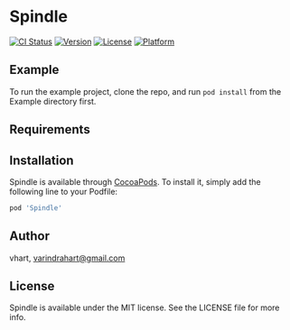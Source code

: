 # Spindle

[![CI Status](http://img.shields.io/travis/vhart/Spindle.svg?style=flat)](https://travis-ci.org/vhart/Spindle)
[![Version](https://img.shields.io/cocoapods/v/Spindle.svg?style=flat)](http://cocoapods.org/pods/Spindle)
[![License](https://img.shields.io/cocoapods/l/Spindle.svg?style=flat)](http://cocoapods.org/pods/Spindle)
[![Platform](https://img.shields.io/cocoapods/p/Spindle.svg?style=flat)](http://cocoapods.org/pods/Spindle)

## Example

To run the example project, clone the repo, and run `pod install` from the Example directory first.

## Requirements

## Installation

Spindle is available through [CocoaPods](http://cocoapods.org). To install
it, simply add the following line to your Podfile:

```ruby
pod 'Spindle'
```

## Author

vhart, varindrahart@gmail.com

## License

Spindle is available under the MIT license. See the LICENSE file for more info.
